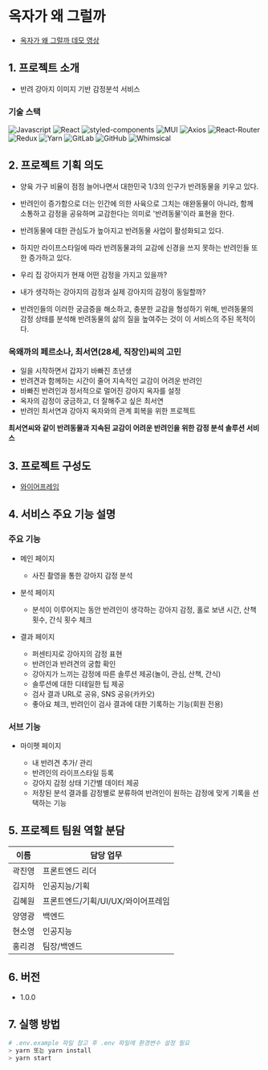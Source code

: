 # 옥자가 왜 그럴까

- [옥자가 왜 그럴까 데모 영상](https://www.youtube.com/watch?v=0QK0s1OaOs0)

## 1. 프로젝트 소개

- 반려 강아지 이미지 기반 감정분석 서비스

### 기술 스택

<div>
<img alt="Javascript" src ="https://img.shields.io/badge/Javascript-F7DF1E.svg?&style=for-the-badge&logo=Javascript&logoColor=black"/>
<img alt="React" src ="https://img.shields.io/badge/React-61DAFB.svg?&style=for-the-badge&logo=React&logoColor=black"/>
<img alt="styled-components" src ="https://img.shields.io/badge/styled--components-DB7093.svg?&style=for-the-badge&logo=styled-components&logoColor=black"/>
<img alt="MUI" src ="https://img.shields.io/badge/MUI-007FFF.svg?&style=for-the-badge&logo=MUI&logoColor=white"/>
<img alt="Axios" src ="https://img.shields.io/badge/Axios-671DDF.svg?&style=for-the-badge&logo=Axios&logoColor=white"/>
<img alt="React-Router" src ="https://img.shields.io/badge/React-Router-CA4245.svg?&style=for-the-badge&logo=React-Router&logoColor=white"/>
<img alt="Redux" src ="https://img.shields.io/badge/Redux-764ABC.svg?&style=for-the-badge&logo=Redux&logoColor=white"/>
<img alt="Yarn" src ="https://img.shields.io/badge/Yarn-2C8EBB.svg?&style=for-the-badge&logo=Yarn&logoColor=white"/>
<img alt="GitLab" src ="https://img.shields.io/badge/GitLab-FCA121.svg?&style=for-the-badge&logo=GitLab&logoColor=white"/>
<img alt="GitHub" src ="https://img.shields.io/badge/GitHub-181717.svg?&style=for-the-badge&logo=GitHub&logoColor=white"/>
<img alt="Whimsical" src ="https://img.shields.io/badge/Whimsical-730FC3.svg?&style=for-the-badge&logo=Whimsical&logoColor=white"/>
</div>

## 2. 프로젝트 기획 의도

- 양육 가구 비율이 점점 늘어나면서 대한민국 1/3의 인구가 반려동물을 키우고 있다.

- 반려인이 증가함으로 더는 인간에 의한 사육으로 그치는 애완동물이 아니라, 함께 소통하고 감정을 공유하며 교감한다는 의미로 '반려동물'이라 표현을 한다.

- 반려동물에 대한 관심도가 높아지고 반려동물 사업이 활성화되고 있다.

- 하지만 라이프스타일에 따라 반려동물과의 교감에 신경을 쓰지 못하는 반려인들 또한 증가하고 있다.

- 우리 집 강아지가 현재 어떤 감정을 가지고 있을까?

- 내가 생각하는 강아지의 감정과 실제 강아지의 감정이 동일할까?

- 반려인들의 이러한 궁금증을 해소하고, 충분한 교감을 형성하기 위해, 반려동물의 감정 상태를 분석해 반려동물의 삶의 질을 높여주는 것이 이 서비스의 주된 목적이다.

### 옥왜까의 페르소나, 최서연(28세, 직장인)씨의 고민

- 일을 시작하면서 갑자기 바빠진 초년생
- 반려견과 함께하는 시간이 줄어 지속적인 교감이 어려운 반려인
- 바빠진 반려인과 정서적으로 멀어진 강아지 옥자를 설정
- 옥자의 감정이 궁금하고, 더 잘해주고 싶은 최서연
- 반려인 최서연과 강아지 옥자와의 관계 회복을 위한 프로젝트

**최서연씨와 같이 반려동물과 지속된 교감이 어려운 반려인을 위한 감정 분석 솔루션 서비스**

## 3. 프로젝트 구성도

- [와이어프레임](https://whimsical.com/AwiTidpMrywD4x61UwXLg7)

## 4. 서비스 주요 기능 설명

### 주요 기능

- 메인 페이지

  - 사진 촬영을 통한 강아지 감정 분석

- 분석 페이지

  - 분석이 이루어지는 동안 반려인이 생각하는 강아지 감정, 홀로 보낸 시간, 산책 횟수, 간식 횟수 체크

- 결과 페이지

  - 퍼센티지로 강아지의 감정 표현
  - 반려인과 반려견의 궁합 확인
  - 강아지가 느끼는 감정에 따른 솔루션 제공(놀이, 관심, 산책, 간식)
  - 솔루션에 대한 디테일한 팁 제공
  - 검사 결과 URL로 공유, SNS 공유(카카오)
  - 좋아요 체크, 반려인이 검사 결과에 대한 기록하는 기능(회원 전용)

### 서브 기능

- 마이펫 페이지

  - 내 반려견 추가/ 관리
  - 반려인의 라이프스타일 등록
  - 강아지 감정 상태 기간별 데이터 제공
  - 저장된 분석 결과를 감정별로 분류하여 반려인이 원하는 감정에 맞게 기록을 선택하는 기능

## 5. 프로젝트 팀원 역할 분담

| 이름   | 담당 업무                          |
| ------ | ---------------------------------- |
| 곽진영 | 프론트엔드 리더                    |
| 김지하 | 인공지능/기획                      |
| 김혜원 | 프론트엔드/기획/UI/UX/와이어프레임 |
| 양영광 | 백엔드                             |
| 현소영 | 인공지능                           |
| 홍리경 | 팀장/백엔드                        |

## 6. 버전

- 1.0.0

## 7. 실행 방법

```bash
# .env.example 파일 참고 후 .env 파일에 환경변수 설정 필요
> yarn 또는 yarn install
> yarn start
```
